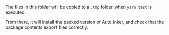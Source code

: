 The files in this folder will be copied to a `.tmp` folder when `yarn test` is
executed.

From there, it will install the packed version of Autolinker, and check that the
package contents export files correctly.
